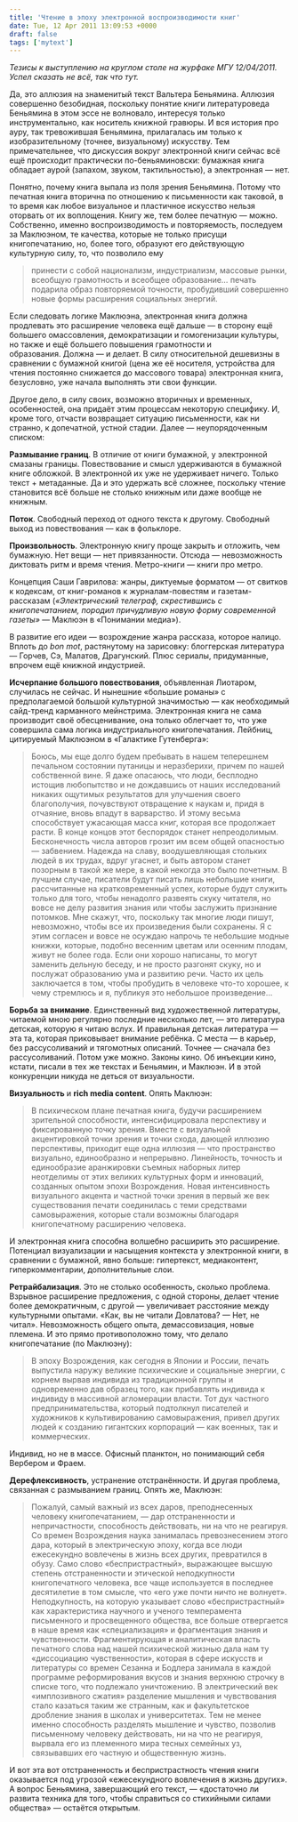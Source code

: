 ```yaml
---
title: 'Чтение в эпоху электронной воспроизводимости книг'
date: Tue, 12 Apr 2011 13:09:53 +0000
draft: false
tags: ['mytext']
---
```


_Тезисы к выступлению на круглом столе на журфаке МГУ 12/04/2011. Успел сказать не всё, так что тут._ 

Да, это аллюзия на знаменитый текст Вальтера Беньямина. Аллюзия совершенно безобидная, поскольку понятие книги литературоведа Беньямина в этом эссе не волновало, интересуя только инструментально, как носитель книжной гравюры. И вся история про ауру, так тревожившая Беньямина, прилагалась им только к изобразительному (точнее, визуальному) искусству. Тем примечательнее, что дискуссия вокруг электронной книги сейчас всё ещё происходит практически по-беньяминовски: бумажная книга обладает аурой (запахом, звуком, тактильностью), а электронная — нет.

Понятно, почему книга выпала из поля зрения Беньямина. Потому что печатная книга вторична по отношению к письменности как таковой, в то время как любое визуальное и пластичное искусство нельзя оторвать от их воплощения. Книгу же, тем более печатную — можно. Собственно, именно воспроизводимость и повторяемость, последуем за Маклюэном, те качества, которые не только присущи книгопечатанию, но, более того, образуют его действующую культурную силу, то, что позволило ему

> принести с собой национализм, индустриализм, массовые рынки, всеобщую грамотность и всеобщее образование… печать подарила образ повторяемой точности, пробудивший совершенно новые формы расширения социальных энергий.

Если следовать логике Маклюэна, электронная книга должна продлевать это расширение человека ещё дальше — в сторону ещё большего омассовления, демократизации и гомогенизации культуры, но также и ещё большего повышения грамотности и образования. Должна — и делает. В силу относительной дешевизны в сравнении с бумажной книгой (цена же её носителя, устройства для чтения постоянно снижается до массового товара) электронная книга, безусловно, уже начала выполнять эти свои функции.

Другое дело, в силу своих, возможно вторичных и временных, особенностей, она придаёт этим процессам некоторую специфику. И, кроме того, отчасти возвращает ситуацию письменности, как ни странно, к допечатной, устной стадии. Далее — неупорядоченным списком:

**Размывание границ**. В отличие от книги бумажной, у электронной смазаны границы. Повествование и смысл удерживаются в бумажной книге обложкой. В электронной их уже не удерживает ничего. Только текст + метаданные. Да и это удержать всё сложнее, поскольку чтение становится всё больше не столько книжным или даже вообще не книжным.

**Поток**. Свободный переход от одного текста к другому. Свободный выход из повествования — как в фольклоре.

**Произвольность**. Электронную книгу проще закрыть и отложить, чем бумажную. Нет вещи — нет привязанности. Отсюда — невозможность диктовать ритм и время чтения. Метро-книги — книги про метро.

Концепция Саши Гаврилова: жанры, диктуемые форматом — от свитков к кодексам, от книг-романов к журналам-повестям и газетам-рассказам (_«Электрический телеграф, скрестившись с книгопечатанием, породил причудливую новую форму современной газеты»_ — Маклюэн в «Понимании медиа»).

В развитие его идеи — возрождение жанра рассказа, которое налицо. Вплоть до _bon mot_, растянутому на зарисовку: блоггерская литература — Горчев, Сэ, Малатов, Драгунский. Плюс сериалы, придуманные, впрочем ещё книжной индустрией.

**Исчерпание большого повествования**, объявленная Лиотаром, случилась не сейчас. И нынешние «большие романы» с предполагаемой большой культурной значимостью — как необходимый сайд-тренд карманного мейнстрима. Электронная книга не сама производит своё обесценивание, она только облегчает то, что уже совершила сама логика индустриального книгопечатания. Лейбниц, цитируемый Маклюэном в «Галактике Гутенберга»:

> Боюсь, мы еще долго будем пребывать в нашем теперешнем печальном состоянии путаницы и неразберихи, причем по нашей собственной вине. Я даже опасаюсь, что люди, бесплодно истощив любопытство и не дождавшись от наших исследований никаких ощутимых результатов для улучшения своего благополучия, почувствуют отвращение к наукам и, придя в отчаяние, вновь впадут в варварство. И этому весьма способствует ужасающая масса книг, которая все продолжает расти. В конце концов этот беспорядок станет непреодолимым. Бесконечность числа авторов грозит им всем общей опасностью — забвением. Надежда на славу, воодушевляющая стольких людей в их трудах, вдруг угаснет, и быть автором станет позорным в такой же мере, в какой некогда это было почетным. В лучшем случае, писатели будут писать лишь небольшие книги, рассчитанные на кратковременный успех, которые будут служить только для того, чтобы ненадолго развеять скуку читателя, но вовсе не делу развития знания или чтобы заслужить признание потомков. Мне скажут, что, поскольку так многие люди пишут, невозможно, чтобы все их произведения были сохранены. Я с этим согласен и вовсе не осуждаю напрочь те небольшие модные книжки, которые, подобно весенним цветам или осенним плодам, живут не более года. Если они хорошо написаны, то могут заменить дельную беседу, и не просто разгонят скуку, но и послужат образованию ума и развитию речи. Часто их цель заключается в том, чтобы пробудить в человеке что-то хорошее, к чему стремлюсь и я, публикуя это небольшое произведение…

**Борьба за внимание**. Единственный вид художественной литературы, читаемой мною регулярно последние несколько лет, — это литература детская, которую я читаю вслух. И правильная детская литература — эта та, которая приковывает внимание ребёнка. С места — в карьер, без рассусоливаний и тягомотных описаний. Точнее — сначала без рассусоливаний. Потом уже можно. Законы кино. Об инъекции кино, кстати, писали в тех же текстах и Беньямин, и Маклюэн. И в этой конкуренции никуда не деться от визуальности.

**Визуальность** и **rich media content**. Опять Маклюэн:

> В психическом плане печатная книга, будучи расширением зрительной способности, интенсифицировала перспективу и фиксированную точку зрения. Вместе с визуальной акцентировкой точки зрения и точки схода, дающей иллюзию перспективы, приходит еще одна иллюзия — что пространство визуально, единообразно и непрерывно. Линейность, точность и единообразие аранжировки съемных наборных литер неотделимы от этих великих культурных форм и инноваций, созданных опытом эпохи Возрождения. Новая интенсивность визуального акцента и частной точки зрения в первый же век существования печати соединилась с теми средствами самовыражения, которые стали возможны благодаря книгопечатному расширению человека.

И электронная книга способна волшебно расширить это расширение. Потенциал визуализации и насыщения контекста у электронной книги, в сравнении с бумажной, явно больше: гипертекст, медиаконтент, гиперкомментарии, дополнительные слои. 

**Ретрайбализация**. Это не столько особенность, сколько проблема. Взрывное расширение предложения, с одной стороны, делает чтение более демократичным, с другой — увеличивает расстояние между культурными опытами. «Как, вы не читали Довлатова? — Нет, не читал». Невозможность общего опыта, демассовизация, новые племена. И это прямо противоположно тому, что делало книгопечатание (по Маклюэну):

> В эпоху Возрождения, как сегодня в Японии и России, печать выпустила наружу великие психические и социальные энергии, с корнем вырвав индивида из традиционной группы и одновременно дав образец того, как прибавлять индивида к индивиду в массивной агломерации власти. Тот дух частного предпринимательства, который подтолкнул писателей и художников к культивированию самовыражения, привел других людей к созданию гигантских корпораций — как военных, так и коммерческих.

Индивид, но не в массе. Офисный планктон, но понимающий себя Вербером и Фраем.

**Дерефлексивность**, устранение отстранённости. И другая проблема, связанная с размыванием границ. Опять же, Маклюэн:

> Пожалуй, самый важный из всех даров, преподнесенных человеку книгопечатанием, — дар отстраненности и непричастности, способность действовать, ни на что не реагируя. Со времен Возрождения наука занималась превознесением этого дара, который в электрическую эпоху, когда все люди ежесекундно вовлечены в жизнь всех других, превратился в обузу. Само слово «беспристрастный», выражающее высшую степень отстраненности и этической неподкупности книгопечатного человека, все чаще используется в последнее десятилетие в том смысле, что «его уже почти ничто не волнует». Неподкупность, на которую указывает слово «беспристрастный» как характеристика научного и ученого темперамента письменного и просвещенного общества, все больше отвергается в наше время как «специализация» и фрагментация знания и чувственности. Фрагментирующая и аналитическая власть печатного слова над нашей психической жизнью дала нам ту «диссоциацию чувственности», которая в сфере искусств и литературы со времен Сезанна и Бодлера занимала в каждой программе реформирования вкусов и знания верхнюю строчку в списке того, что подлежало уничтожению. В электрический век «имплозивного сжатия» разделение мышления и чувствования стало казаться таким же странным, как и факультетское дробление знания в школах и университетах. Тем не менее именно способность разделять мышление и чувство, позволив письменному человеку действовать, ни на что не реагируя, вырвала его из племенного мира тесных семейных уз, связывавших его частную и общественную жизнь.

И вот эта вот отстраненность и беспристрастность чтения книги оказывается под угрозой «ежесекундного вовлечения в жизнь других». А вопрос Беньямина, завершающий его текст, — «достаточно ли развита техника для того, чтобы справиться со стихийными силами общества» — остаётся открытым.